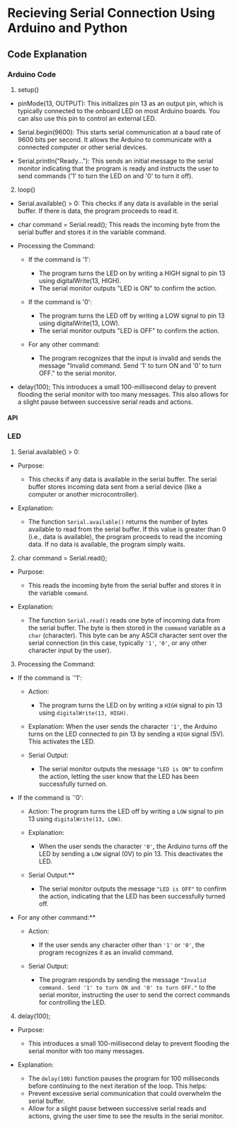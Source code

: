 # Recieving Serial Connection Using Arduino and Python

## Code Explanation 


### Arduino Code
1. setup()

* pinMode(13, OUTPUT):
This initializes pin 13 as an output pin, which is typically connected to the onboard LED on most Arduino boards. You can also use this pin to control an external LED.

* Serial.begin(9600):
This starts serial communication at a baud rate of 9600 bits per second. It allows the Arduino to communicate with a connected computer or other serial devices.

* Serial.println("Ready..."):
This sends an initial message to the serial monitor indicating that the program is ready and instructs the user to send commands ('1' to turn the LED on and '0' to turn it off).

2. loop()
* Serial.available() > 0:
This checks if any data is available in the serial buffer. If there is data, the program proceeds to read it.

* char command = Serial.read();
This reads the incoming byte from the serial buffer and stores it in the variable command.

+ Processing the Command:

    * If the command is '1':

        * The program turns the LED on by writing a HIGH signal to pin 13 using digitalWrite(13, HIGH).
        * The serial monitor outputs "LED is ON" to confirm the action.
    * If the command is '0':

        * The program turns the LED off by writing a LOW signal to pin 13 using digitalWrite(13, LOW).
        * The serial monitor outputs "LED is OFF" to confirm the action.
    * For any other command:

        * The program recognizes that the input is invalid and sends the message "Invalid command. Send '1' to turn ON and '0' to turn OFF." to the serial monitor.
* delay(100);
This introduces a small 100-millisecond delay to prevent flooding the serial monitor with too many messages. This also allows for a slight pause between successive serial reads and actions.


#### API



### LED


1. Serial.available() > 0:

* Purpose:
    * This checks if any data is available in the serial buffer. The serial buffer stores incoming data sent from a serial device (like a computer or another microcontroller).
  
* Explanation:
    * The function `Serial.available()` returns the number of bytes available to read from the serial buffer. If this value is greater than 0 (i.e., data is available), the program proceeds to read the incoming data. If no data is available, the program simply waits.


2. char command = Serial.read();

* Purpose:
    * This reads the incoming byte from the serial buffer and stores it in the variable `command`.

* Explanation:
    * The function `Serial.read()` reads one byte of incoming data from the serial buffer. The byte is then stored in the `command` variable as a `char` (character). This byte can be any ASCII character sent over the serial connection (in this case, typically `'1'`, `'0'`, or any other character input by the user).


3. Processing the Command:

* If the command is `'1':
    * Action:
        * The program turns the LED on by writing a `HIGH` signal to pin 13 using `digitalWrite(13, HIGH)`.
    
    * Explanation: 
        When the user sends the character `'1'`, the Arduino turns on the LED connected to pin 13 by sending a `HIGH` signal (5V). This activates the LED.

    * Serial Output:
        * The serial monitor outputs the message `"LED is ON"` to confirm the action, letting the user know that the LED has been successfully turned on.

* If the command is `'0':
    * Action:
        The program turns the LED off by writing a `LOW` signal to pin 13 using `digitalWrite(13, LOW)`.
    
    * Explanation:
        * When the user sends the character `'0'`, the Arduino turns off the LED by sending a `LOW` signal (0V) to pin 13. This deactivates the LED.

    * Serial Output:**  
        * The serial monitor outputs the message `"LED is OFF"` to confirm the action, indicating that the LED has been successfully turned off.

* For any other command:**
    * Action: 
        * If the user sends any character other than `'1'` or `'0'`, the program recognizes it as an invalid command.
    
    * Serial Output:
        * The program responds by sending the message `"Invalid command. Send '1' to turn ON and '0' to turn OFF."` to the serial monitor, instructing the user to send the correct commands for controlling the LED.


4. delay(100);

* Purpose: 
    * This introduces a small 100-millisecond delay to prevent flooding the serial monitor with too many messages.
  
* Explanation:
    * The `delay(100)` function pauses the program for 100 milliseconds before continuing to the next iteration of the loop. This helps:
  - Prevent excessive serial communication that could overwhelm the serial buffer.
  - Allow for a slight pause between successive serial reads and actions, giving the user time to see the results in the serial monitor.

